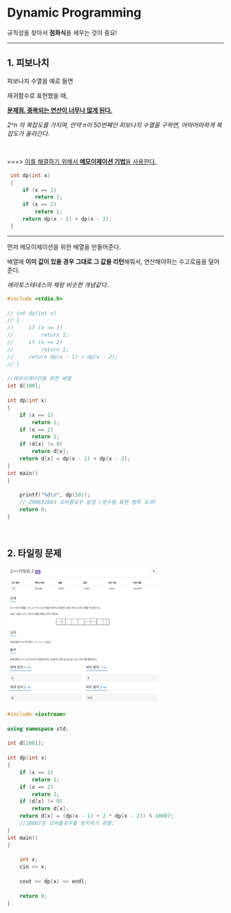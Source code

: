 # Dynamic Programming

규칙성을 찾아서 **점화식**을 세우는 것이 중요!

---



## 1. 피보나치

피보나치 수열을 예로 들면

재귀함수로 표현했을 때,

<u>**문제점.  중복되는 연산이 너무나 많게 된다.**</u>

*2^n 의 복잡도를 가지며, 만약 n이 50번째인 피보나치 수열을 구하면, 어마어마하게 복잡도가 올라간다.*

</br> 

===> <u>이를 해결하기 위해서 **메모이제이션 기법**을 사용한다.</u>

```c++
 int dp(int x)
 {
     if (x == 1)
         return 1;
     if (x == 2)
         return 1;
     return dp(x - 1) + dp(x - 2);
 }
```



---



먼저 메모이제이션을 위한 배열을 만들어준다.

배열에 **이미 값이 있을 경우 그대로 그 값을 리턴**해줘서, 연산해야하는 수고로움을 덜어준다.

*에라토스테네스의 체랑 비슷한 개념같다..*

```c++
#include <stdio.h>

// int dp(int x)
// {
//     if (x == 1)
//         return 1;
//     if (x == 2)
//         return 1;
//     return dp(x - 1) + dp(x - 2);
// }

//메모이제이션을 위한 배열
int d[100];

int dp(int x)
{
    if (x == 1)
        return 1;
    if (x == 2)
        return 1;
    if (d[x] != 0)
        return d[x];
    return d[x] = dp(x - 1) + dp(x - 2);
}
int main()
{

    printf("%d\n", dp(50));
    //-298632863 오버플로우 발생 (정수형 표현 범위 초과)
    return 0;
}
```

</br> 



## 2. 타일링 문제

<img src="readme.assets/image-20200728150123330.png" alt="image-20200728150123330" width ="70%" />

</br> 

```c++
#include <iostream>

using namespace std;

int d[1001];

int dp(int x)
{
    if (x == 1)
        return 1;
    if (x == 2)
        return 3;
    if (d[x] != 0)
        return d[x];
    return d[x] = (dp(x - 1) + 2 * dp(x - 2)) % 10007;
    //10007은 오버플로우를 방지하기 위함.
}
int main()
{

    int x;
    cin >> x;

    cout << dp(x) << endl;

    return 0;
}
```

